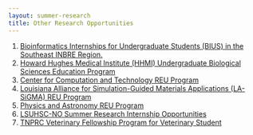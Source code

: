 ```yaml
---
layout: summer-research
title: Other Research Opportunities
---
```


1.  [Bioinformatics Internships for Undergraduate Students (BIUS) in the Southeast INBRE Region.][1]
2.  [Howard Hughes Medical Institute (HHMI) Undergraduate Biological Sciences Education Program][2]
3.  [Center for Computation and Technology REU Program][3]
4.  [Louisiana Alliance for Simulation-Guided Materials Applications (LA-SiGMA) REU Program][4]
5.  [Physics and Astronomy REU Program][5]
6.  [LSUHSC-NO Summer Research Internship Opportunities][6]
7.  [TNPRC Veterinary Fellowship Program for Veterinary Student][7]

[1]: http://www.programofdistinction.info/
[2]: http://research.lsu.edu/UndergraduateResearch/HHMI/item39171.html
[3]: http://reu.cct.lsu.edu/
[4]: http://www.institute.loni.org/lasigma/reu/apply/index.php
[5]: http://www.phys.lsu.edu/newwebsite/undergraduate/reu_program/
[6]: http://www.medschool.lsuhsc.edu/genetics/summer_student_program.aspx
[7]: http://www.tnprc.tulane.edu/training_summer.html